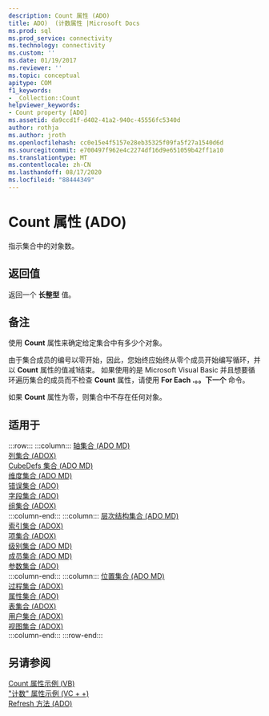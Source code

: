 ```yaml
---
description: Count 属性 (ADO)
title: ADO)  (计数属性 |Microsoft Docs
ms.prod: sql
ms.prod_service: connectivity
ms.technology: connectivity
ms.custom: ''
ms.date: 01/19/2017
ms.reviewer: ''
ms.topic: conceptual
apitype: COM
f1_keywords:
- _Collection::Count
helpviewer_keywords:
- Count property [ADO]
ms.assetid: da9ccd1f-d402-41a2-940c-45556fc5340d
author: rothja
ms.author: jroth
ms.openlocfilehash: cc0e15e4f5157e28eb35325f09fa5f27a1540d6d
ms.sourcegitcommit: e700497f962e4c2274df16d9e651059b42ff1a10
ms.translationtype: MT
ms.contentlocale: zh-CN
ms.lasthandoff: 08/17/2020
ms.locfileid: "88444349"
---
```

# <a name="count-property-ado"></a>Count 属性 (ADO)
指示集合中的对象数。  
  
## <a name="return-value"></a>返回值  
 返回一个 **长整型** 值。  
  
## <a name="remarks"></a>备注  
 使用 **Count** 属性来确定给定集合中有多少个对象。  
  
 由于集合成员的编号以零开始，因此，您始终应始终从零个成员开始编写循环，并以 **Count** 属性的值减1结束。 如果使用的是 Microsoft Visual Basic 并且想要循环遍历集合的成员而不检查 **Count** 属性，请使用 **For Each .。。下一个** 命令。  
  
 如果 **Count** 属性为零，则集合中不存在任何对象。  
  
## <a name="applies-to"></a>适用于  

:::row:::
    :::column:::
        [轴集合 (ADO MD)](../../../ado/reference/ado-md-api/axes-collection-ado-md.md)  
        [列集合 (ADOX)](../../../ado/reference/adox-api/columns-collection-adox.md)  
        [CubeDefs 集合 (ADO MD)](../../../ado/reference/ado-md-api/cubedefs-collection-ado-md.md)  
        [维度集合 (ADO MD)](../../../ado/reference/ado-md-api/dimensions-collection-ado-md.md)  
        [错误集合 (ADO)](../../../ado/reference/ado-api/errors-collection-ado.md)  
        [字段集合 (ADO)](../../../ado/reference/ado-api/fields-collection-ado.md)  
        [组集合 (ADOX)](../../../ado/reference/adox-api/groups-collection-adox.md)  
    :::column-end:::
    :::column:::
        [层次结构集合 (ADO MD)](../../../ado/reference/ado-md-api/hierarchies-collection-ado-md.md)  
        [索引集合 (ADOX)](../../../ado/reference/adox-api/indexes-collection-adox.md)  
        [项集合 (ADOX)](../../../ado/reference/adox-api/keys-collection-adox.md)  
        [级别集合 (ADO MD)](../../../ado/reference/ado-md-api/levels-collection-ado-md.md)  
        [成员集合 (ADO MD)](../../../ado/reference/ado-md-api/members-collection-ado-md.md)  
        [参数集合 (ADO)](../../../ado/reference/ado-api/parameters-collection-ado.md)  
    :::column-end:::
    :::column:::
        [位置集合 (ADO MD)](../../../ado/reference/ado-md-api/positions-collection-ado-md.md)  
        [过程集合 (ADOX)](../../../ado/reference/adox-api/procedures-collection-adox.md)  
        [属性集合 (ADO)](../../../ado/reference/ado-api/properties-collection-ado.md)  
        [表集合 (ADOX)](../../../ado/reference/adox-api/tables-collection-adox.md)  
        [用户集合 (ADOX)](../../../ado/reference/adox-api/users-collection-adox.md)  
        [视图集合 (ADOX)](../../../ado/reference/adox-api/views-collection-adox.md)  
    :::column-end:::
:::row-end:::

## <a name="see-also"></a>另请参阅  
 [Count 属性示例 (VB) ](../../../ado/reference/ado-api/count-property-example-vb.md)   
 ["计数" 属性示例 (VC + +) ](../../../ado/reference/ado-api/count-property-example-vc.md)   
 [Refresh 方法 (ADO)](../../../ado/reference/ado-api/refresh-method-ado.md)
